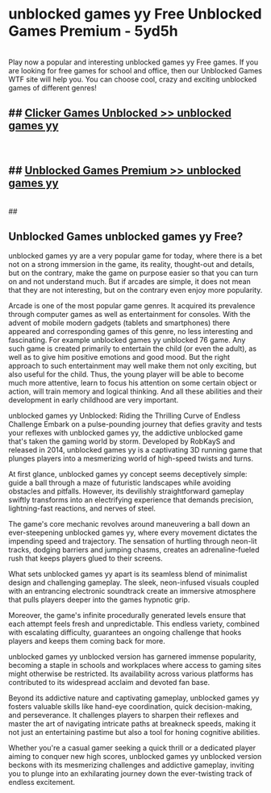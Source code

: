 # unblocked games yy Free Unblocked Games Premium - 5yd5h <br>
<br>
Play now a popular and interesting unblocked games yy Free games. If you are looking for free games for school and office, then our Unblocked Games WTF site will help you. You can choose cool, crazy and exciting unblocked games of different genres!


## ##  [Clicker Games Unblocked >> unblocked games yy](http://freeplayer.one?title=unblocked_games_yy&ref=M1)
  <br>

##  ## [Unblocked Games Premium >> unblocked games yy](http://freeplayer.one?title=unblocked_games_yy&ref=M1)
  <br>
  ##



## Unblocked Games unblocked games yy Free?

unblocked games yy are a very popular game for today, where there is a bet not on a strong immersion in the game, its reality, thought-out and details, but on the contrary, make the game on purpose easier so that you can turn on and not understand much. But if arcades are simple, it does not mean that they are not interesting, but on the contrary even enjoy more popularity.

Arcade is one of the most popular game genres. It acquired its prevalence through computer games as well as entertainment for consoles. With the advent of mobile modern gadgets (tablets and smartphones) there appeared and corresponding games of this genre, no less interesting and fascinating. For example unblocked games yy unblocked 76 game. Any such game is created primarily to entertain the child (or even the adult), as well as to give him positive emotions and good mood. But the right approach to such entertainment may well make them not only exciting, but also useful for the child. Thus, the young player will be able to become much more attentive, learn to focus his attention on some certain object or action, will train memory and logical thinking. And all these abilities and their development in early childhood are very important.

unblocked games yy Unblocked: Riding the Thrilling Curve of Endless Challenge
Embark on a pulse-pounding journey that defies gravity and tests your reflexes with unblocked games yy, the addictive unblocked game that's taken the gaming world by storm. Developed by RobKayS and released in 2014, unblocked games yy is a captivating 3D running game that plunges players into a mesmerizing world of high-speed twists and turns.

At first glance, unblocked games yy concept seems deceptively simple: guide a ball through a maze of futuristic landscapes while avoiding obstacles and pitfalls. However, its devilishly straightforward gameplay swiftly transforms into an electrifying experience that demands precision, lightning-fast reactions, and nerves of steel.

The game's core mechanic revolves around maneuvering a ball down an ever-steepening unblocked games yy, where every movement dictates the impending speed and trajectory. The sensation of hurtling through neon-lit tracks, dodging barriers and jumping chasms, creates an adrenaline-fueled rush that keeps players glued to their screens.

What sets unblocked games yy apart is its seamless blend of minimalist design and challenging gameplay. The sleek, neon-infused visuals coupled with an entrancing electronic soundtrack create an immersive atmosphere that pulls players deeper into the games hypnotic grip.

Moreover, the game's infinite procedurally generated levels ensure that each attempt feels fresh and unpredictable. This endless variety, combined with escalating difficulty, guarantees an ongoing challenge that hooks players and keeps them coming back for more.

unblocked games yy unblocked version has garnered immense popularity, becoming a staple in schools and workplaces where access to gaming sites might otherwise be restricted. Its availability across various platforms has contributed to its widespread acclaim and devoted fan base.

Beyond its addictive nature and captivating gameplay, unblocked games yy fosters valuable skills like hand-eye coordination, quick decision-making, and perseverance. It challenges players to sharpen their reflexes and master the art of navigating intricate paths at breakneck speeds, making it not just an entertaining pastime but also a tool for honing cognitive abilities.

Whether you're a casual gamer seeking a quick thrill or a dedicated player aiming to conquer new high scores, unblocked games yy unblocked version beckons with its mesmerizing challenges and addictive gameplay, inviting you to plunge into an exhilarating journey down the ever-twisting track of endless excitement.